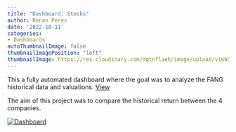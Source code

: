 ```yaml
---
title: "Dashboard: Stocks" 
author: Renan Peres
date: '2022-10-11'
categories:
- Dashboards
autoThumbnailImage: false
thumbnailImagePosition: "left"
thumbnailImage: https://res.cloudinary.com/dqtnflaeh/image/upload/v1665516878/dashboard_thumbnail_o3v4qp.png
---
```


This a fully automated dashboard where the goal was to analyze the FANG historical data
and valuations. [View](http://dashboard-stocks.renanperes.com/)

<!--more--> 

The aim of this project was to compare the historical return between the 4 companies.

[![Dashboard](https://res.cloudinary.com/dqtnflaeh/image/upload/v1665516878/dashboard_thumbnail_o3v4qp.png)](http://dashboard-stocks.renanperes.com/)
